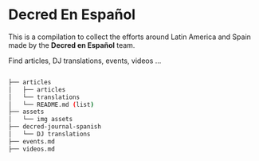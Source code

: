 # Decred En Español

This is a compilation to collect the efforts around Latin America and Spain made by the **Decred en Español** team.

Find articles, DJ translations, events, videos ...

```bash

├── articles
│   ├── articles
│   └── translations
│   └── README.md (list)
├── assets
│   └── img assets
├── decred-journal-spanish
│   └── DJ translations
├── events.md
├── videos.md

```
